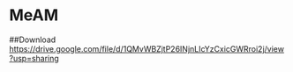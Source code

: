 # MeAM

##Download
https://drive.google.com/file/d/1QMvWBZjtP26INjnLIcYzCxicGWRroi2j/view?usp=sharing
